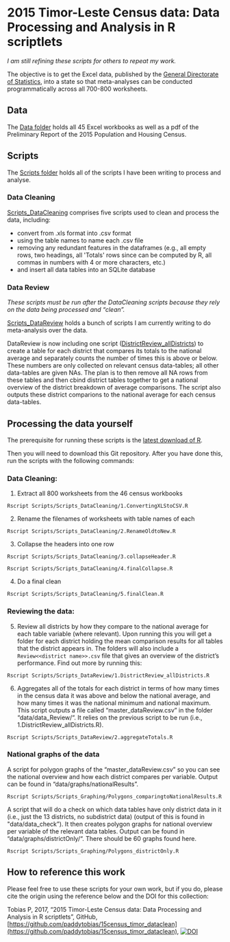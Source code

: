 # 2015 Timor-Leste Census data: Data Processing and Analysis in R scriptlets

*I am still refining these scripts for others to repeat my work.* 


The objective is to get the Excel data, published by the [General Directorate of Statistics](http://www.statistics.gov.tl/category/publications/census-publications/2015-census-publications/), into a state so that meta-analyses can be conducted programmatically across all 700-800 worksheets. 

## Data
The [Data folder](https://github.com/paddytobias/15census_timor_dataclean/tree/master/data) holds all 45 Excel workbooks as well as a pdf of the Preliminary Report of the 2015 Population and Housing Census.

## Scripts

The [Scripts folder](https://github.com/paddytobias/15census_timor_dataclean/tree/master/Scripts) holds all of the scripts I have been writing to process and analyse.

### Data Cleaning
[Scripts_DataCleaning](https://github.com/paddytobias/15census_timor_dataclean/tree/master/Scripts/Scripts_DataCleaning) comprises five scripts used to clean and process the data, including:
* convert from .xls format into .csv format
* using the table names to name each .csv file
* removing any redundant features in the dataframes (e.g., all empty rows, two headings, all 'Totals' rows since can be computed by R, all commas in numbers with 4 or more characters, etc.)
* and insert all data tables into an SQLite database

### Data Review
*These scripts must be run after the DataCleaning scripts because they rely on the data being processed and “clean”.* 

[Scripts_DataReview](https://github.com/paddytobias/15census_timor_dataclean/tree/master/Scripts/Scripts_DataReview) holds a bunch of scripts I am currently writing to do meta-analysis over the data. 

DataReview is now including one script ([DistrictReview_allDistricts](https://github.com/paddytobias/15census_timor_dataclean/blob/master/Scripts/Scripts_DataReview/DistrictReview_allDistricts.R)) to create a table for each district that compares its totals to the national average and separately counts the number of times this is above or below. These numbers are only collected on relevant census data-tables; all other data-tables are given NAs. The plan is to then remove all NA rows from these tables and then cbind district tables together to get a national overview of the district breakdown of average comparisons. The script also outputs these district comparions to the national average for each census data-tables.


## Processing the data yourself

The prerequisite for running these scripts is the [latest download of R](https://cran.r-project.org/mirrors.html).

Then you will need to download this Git repository. After you have done this, run the scripts with the following commands:

### Data Cleaning: 
1. Extract all 800 worksheets from the 46 census workbooks

`Rscript Scripts/Scripts_DataCleaning/1.ConvertingXLStoCSV.R`

2. Rename the filenames of worksheets with table names of each

`Rscript Scripts/Scripts_DataCleaning/2.RenameOldtoNew.R`

3. Collapse the headers into one row

`Rscript Scripts/Scripts_DataCleaning/3.collapseHeader.R`

`Rscript Scripts/Scripts_DataCleaning/4.finalCollapse.R`

4. Do a final clean

`Rscript Scripts/Scripts_DataCleaning/5.finalClean.R`

### Reviewing the data:
 
5. Review all districts by how they compare to the national average for each table variable (where relevant). Upon running this you will get a folder for each district holding the mean comparison results for all tables that the district appears in. The folders will also include a `Review<<district name>>.csv` file that gives an overview of the district’s performance. Find out more by running this:

`Rscript Scripts/Scripts_DataReview/1.DistrictReview_allDistricts.R`


6. Aggregates all of the totals for each district in terms of how many times in the census data it was above and below the national average, and how many times it was the national minimum and national maximum. This script outputs a file called “master_dataReview.csv” in the folder “data/data_Review/“. It relies on the previous script to be run (i.e., 1.DistrictReview_allDistricts.R).

`Rscript Scripts/Scripts_DataReview/2.aggregateTotals.R`

### National graphs of the data

A script for polygon graphs of the “master_dataReview.csv” so you can see the national overview and how each district compares per variable. Output can be found in “data/graphs/nationalResults”.

`Rscript Scripts/Scripts_Graphing/Polygons_comparingtoNationalResults.R`

A script that will do a check on which data tables have only district data in it (i.e., just the 13 districts, no subdistrict data) (output of this is found in "data/data_check”). It then creates polygon graphs for national overview per variable of the relevant data tables. Output can be found in “data/graphs/districtOnly/“. There should be 60 graphs found here.

`Rscript Scripts/Scripts_Graphing/Polygons_districtOnly.R`


## How to reference this work

Please feel free to use these scripts for your own work, but if you do, please cite the origin using the reference below and the DOI for this collection:

Tobias P, 2017, “2015 Timor-Leste Census data: Data Processing and Analysis in R scriptlets”, GitHub, [https://github.com/paddytobias/15census_timor_dataclean](https://github.com/paddytobias/15census_timor_dataclean), 
[![DOI](https://zenodo.org/badge/96260480.svg)](https://zenodo.org/badge/latestdoi/96260480)


